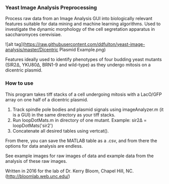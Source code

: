 ### Yeast Image Analysis Preprocessing ###

Process raw data from an Image Analysis GUI into biologically relevant features suitable for data mining and machine learning algorithms. Used to investigate the dynamic morphology of the cell segretation apparatus in saccharomyces cerevisiae. 

![alt tag](https://raw.githubusercontent.com/ddfulton/yeast-image-analysis/master/Dicentric Plasmid Example.png)

Features ideally used to identify phenotypes of four budding yeast mutants (SIR2∆, YKU80∆, BRN1-9 and wild-type)  as they undergo mitosis on a dicentric plasmid.

### How to use ###
This program takes tiff stacks of a cell undergoing mitosis with a LacO/GFP array on one half of a dicentric plasmid. 

1) Track spindle pole bodies and plasmid signals using imageAnalyzer.m (it is a GUI) in the same directory as your tiff stacks.
2) Run loopDotMats.m in directory of one mutant. Example: sir2∆ = loopDotMats('sir2')
3) Concatenate all desired tables using vertcat(). 

From there, you can save the MATLAB table as a .csv, and from there the options for data analysis are endless. 

See example images for raw images of data and example data from the analysis of these raw images.

Written in 2016 for the lab of Dr. Kerry Bloom, Chapel Hill, NC. (http://bloomlab.web.unc.edu/)
